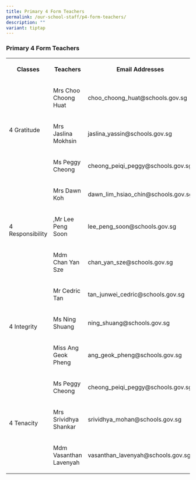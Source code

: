 ```yaml
---
title: Primary 4 Form Teachers
permalink: /our-school-staff/p4-form-teachers/
description: ""
variant: tiptap
---
```

<h3>Primary 4 Form Teachers</h3><table><tbody><tr><th rowspan="1" colspan="1"><p>Classes</p></th><th rowspan="1" colspan="1"><p>Teachers</p></th><th rowspan="1" colspan="1"><p>Email Addresses</p></th></tr><tr><td rowspan="3" colspan="1"><p>4 Gratitude</p></td><td rowspan="1" colspan="1"><p>Mrs Choo Choong Huat</p></td><td rowspan="1" colspan="1"><p>choo_choong_huat@schools.gov.sg</p></td></tr><tr><td rowspan="1" colspan="1"><p>Mrs Jaslina Mokhsin</p></td><td rowspan="1" colspan="1"><p>jaslina_yassin@schools.gov.sg</p></td></tr><tr><td rowspan="1" colspan="1"><p>Ms Peggy Cheong</p></td><td rowspan="1" colspan="1"><p>cheong_peiqi_peggy@schools.gov.sg</p></td></tr><tr><td rowspan="3" colspan="1"><p>4 Responsibility</p></td><td rowspan="1" colspan="1"><p>Mrs Dawn Koh</p></td><td rowspan="1" colspan="1"><p>dawn_lim_hsiao_chin@schools.gov.sg</p></td></tr><tr><td rowspan="1" colspan="1"><p>,Mr Lee Peng Soon</p></td><td rowspan="1" colspan="1"><p>lee_peng_soon@schools.gov.sg</p></td></tr><tr><td rowspan="1" colspan="1"><p>Mdm Chan Yan Sze</p></td><td rowspan="1" colspan="1"><p>chan_yan_sze@schools.gov.sg</p></td></tr><tr><td rowspan="3" colspan="1"><p>4 Integrity</p></td><td rowspan="1" colspan="1"><p>Mr Cedric Tan</p></td><td rowspan="1" colspan="1"><p>tan_junwei_cedric@schools.gov.sg</p></td></tr><tr><td rowspan="1" colspan="1"><p>Ms Ning Shuang</p></td><td rowspan="1" colspan="1"><p>ning_shuang@schools.gov.sg</p></td></tr><tr><td rowspan="1" colspan="1"><p>Miss Ang Geok Pheng</p></td><td rowspan="1" colspan="1"><p>ang_geok_pheng@schools.gov.sg</p></td></tr><tr><td rowspan="3" colspan="1"><p>4 Tenacity</p></td><td rowspan="1" colspan="1"><p>Ms Peggy Cheong</p></td><td rowspan="1" colspan="1"><p>cheong_peiqi_peggy@schools.gov.sg</p></td></tr><tr><td rowspan="1" colspan="1"><p>Mrs Srividhya Shankar</p></td><td rowspan="1" colspan="1"><p>srividhya_mohan@schools.gov.sg</p></td></tr><tr><td rowspan="1" colspan="1"><p>Mdm Vasanthan Lavenyah</p></td><td rowspan="1" colspan="1"><p>vasanthan_lavenyah@schools.gov.sg</p></td></tr></tbody></table><p></p>